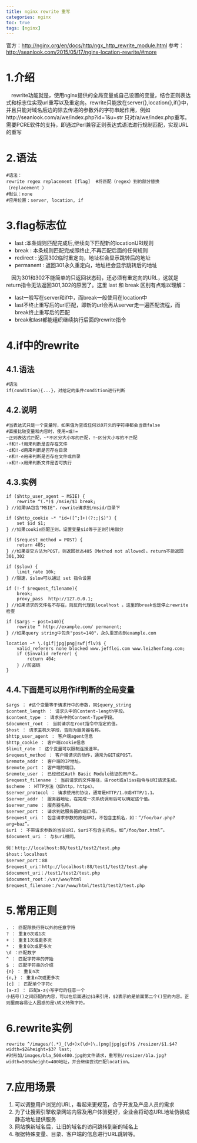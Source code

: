 ```yaml
---
title: nginx rewrite 重写
categories: nginx   
toc: true  
tags: [nginx]
---
```



官方：http://nginx.org/en/docs/http/ngx_http_rewrite_module.html
参考：http://seanlook.com/2015/05/17/nginx-location-rewrite/#more

# 1.介绍
&emsp;rewrite功能就是，使用nginx提供的全局变量或自己设置的变量，结合正则表达式和标志位实现url重写以及重定向。rewrite只能放在server{},location{},if{}中，并且只能对域名后边的除去传递的参数外的字符串起作用，例如http://seanlook.com/a/we/index.php?id=1&u=str 只对/a/we/index.php重写。需要PCRE软件的支持，即通过Perl兼容正则表达式语法进行规制匹配，实现URL的重写

# 2.语法
```
#语法：
rewrite regex replacement [flag]  #将匹配（regex）到的部分替换（replacement ）
#默认：none
#应用位置：server, location, if

```

# 3.flag标志位
* last :本条规则匹配完成后,继续向下匹配新的locationURI规则
* break : 本条规则匹配完成即终止,不再匹配后面的任何规则
* redirect : 返回302临时重定向，地址栏会显示跳转后的地址
* permanent : 返回301永久重定向，地址栏会显示跳转后的地址

&emsp;因为301和302不能简单的只返回状态码，还必须有重定向的URL，这就是return指令无法返回301,302的原因了。这里 last 和 break 区别有点难以理解：
* last一般写在server和if中，而break一般使用在location中
* last不终止重写后的url匹配，即新的url会再从server走一遍匹配流程，而break终止重写后的匹配
* break和last都能组织继续执行后面的rewrite指令


# 4.if中的rewrite

## 4.1.语法
```
#语法
if(condition){...}，对给定的条件condition进行判断

```

## 4.2.说明

```
#当表达式只是一个变量时，如果值为空或任何以0开头的字符串都会当做false
#直接比较变量和内容时，使用=或!=
~正则表达式匹配，~*不区分大小写的匹配，!~区分大小写的不匹配
-f和!-f用来判断是否存在文件
-d和!-d用来判断是否存在目录
-e和!-e用来判断是否存在文件或目录
-x和!-x用来判断文件是否可执行
```

## 4.3.实例
```
if ($http_user_agent ~ MSIE) {
    rewrite ^(.*)$ /msie/$1 break;
} //如果UA包含"MSIE"，rewrite请求到/msid/目录下
 
if ($http_cookie ~* "id=([^;]+)(?:;|$)") {
    set $id $1;
} //如果cookie匹配正则，设置变量$id等于正则引用部分
 
if ($request_method = POST) {
    return 405;
} //如果提交方法为POST，则返回状态405（Method not allowed）。return不能返回301,302
 
if ($slow) {
    limit_rate 10k;
} //限速，$slow可以通过 set 指令设置
 
if (!-f $request_filename){
    break;
    proxy_pass  http://127.0.0.1;
} //如果请求的文件名不存在，则反向代理到localhost 。这里的break也是停止rewrite检查
 
if ($args ~ post=140){
    rewrite ^ http://example.com/ permanent;
} //如果query string中包含"post=140"，永久重定向到example.com
 
location ~* \.(gif|jpg|png|swf|flv)$ {
    valid_referers none blocked www.jefflei.com www.leizhenfang.com;
    if ($invalid_referer) {
        return 404;
    } //防盗链
}
```

## 4.4.下面是可以用作if判断的全局变量
```
$args ： #这个变量等于请求行中的参数，同$query_string
$content_length ： 请求头中的Content-length字段。
$content_type ： 请求头中的Content-Type字段。
$document_root ： 当前请求在root指令中指定的值。
$host ： 请求主机头字段，否则为服务器名称。
$http_user_agent ： 客户端agent信息
$http_cookie ： 客户端cookie信息
$limit_rate ： 这个变量可以限制连接速率。
$request_method ： 客户端请求的动作，通常为GET或POST。
$remote_addr ： 客户端的IP地址。
$remote_port ： 客户端的端口。
$remote_user ： 已经经过Auth Basic Module验证的用户名。
$request_filename ： 当前请求的文件路径，由root或alias指令与URI请求生成。
$scheme ： HTTP方法（如http，https）。
$server_protocol ： 请求使用的协议，通常是HTTP/1.0或HTTP/1.1。
$server_addr ： 服务器地址，在完成一次系统调用后可以确定这个值。
$server_name ： 服务器名称。
$server_port ： 请求到达服务器的端口号。
$request_uri ： 包含请求参数的原始URI，不包含主机名，如：”/foo/bar.php?arg=baz”。
$uri ： 不带请求参数的当前URI，$uri不包含主机名，如”/foo/bar.html”。
$document_uri ： 与$uri相同。
 
例：http://localhost:88/test1/test2/test.php
$host：localhost
$server_port：88
$request_uri：http://localhost:88/test1/test2/test.php
$document_uri：/test1/test2/test.php
$document_root：/var/www/html
$request_filename：/var/www/html/test1/test2/test.php

```

# 5.常用正则
```
. ： 匹配除换行符以外的任意字符
? ： 重复0次或1次
+ ： 重复1次或更多次
* ： 重复0次或更多次
\d ：匹配数字
^ ： 匹配字符串的开始
$ ： 匹配字符串的介绍
{n} ： 重复n次
{n,} ： 重复n次或更多次
[c] ： 匹配单个字符c
[a-z] ： 匹配a-z小写字母的任意一个
小括号()之间匹配的内容，可以在后面通过$1来引用，$2表示的是前面第二个()里的内容。正则里面容易让人困惑的是\转义特殊字符。

```

# 6.rewrite实例
```
rewrite ^/images/(.*)_(\d+)x(\d+)\.(png|jpg|gif)$ /resizer/$1.$4?width=$2&height=$3? last;
#对形如/images/bla_500x400.jpg的文件请求，重写到/resizer/bla.jpg?width=500&height=400地址，并会继续尝试匹配location。

```
# 7.应用场景

1. 可以调整用户浏览的URL，看起来更规范，合乎开发及产品人员的需求
2. 为了让搜索引擎收录网站内容及用户体验更好，企业会将动态URL地址伪装成静态地址提供服务
3. 网站换新域名后，让旧的域名的访问跳转到新的域名上
4. 根据特殊变量、目录、客户端的信息进行URL跳转等。

